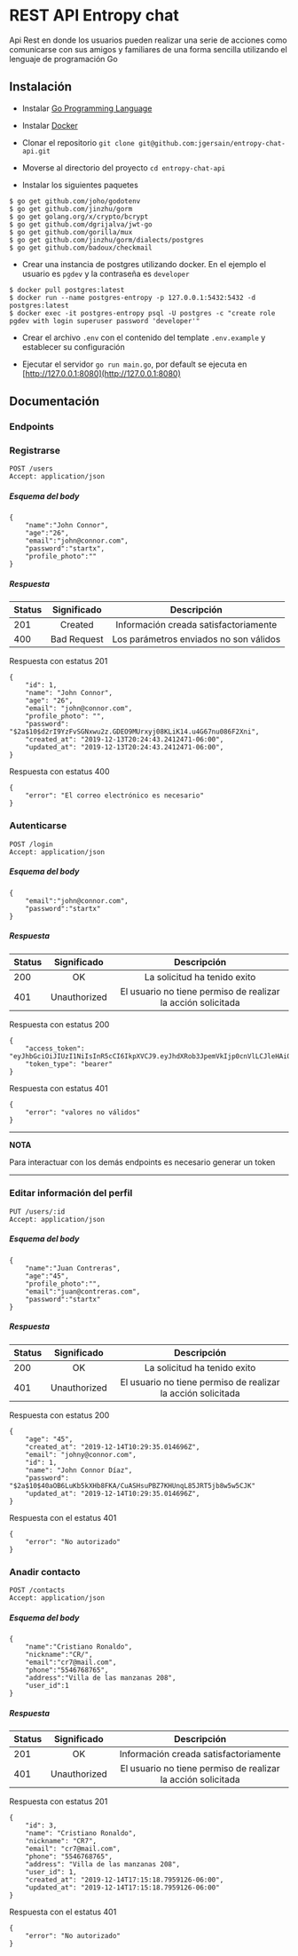# REST API Entropy chat

Api Rest en donde los usuarios pueden realizar una serie de acciones como comunicarse con sus amigos y familiares de una forma sencilla utilizando el lenguaje de programación Go

## Instalación

- Instalar [Go Programming Language](https://golang.org/doc/install)

- Instalar [Docker](https://docs.docker.com/install/linux/docker-ce/ubuntu/)

- Clonar el repositorio `git clone git@github.com:jgersain/entropy-chat-api.git`

- Moverse al directorio del proyecto `cd entropy-chat-api`

- Instalar los siguientes paquetes

```
$ go get github.com/joho/godotenv
$ go get github.com/jinzhu/gorm
$ go get golang.org/x/crypto/bcrypt
$ go get github.com/dgrijalva/jwt-go
$ go get github.com/gorilla/mux
$ go get github.com/jinzhu/gorm/dialects/postgres
$ go get github.com/badoux/checkmail
```

- Crear una instancia de postgres utilizando docker. En el ejemplo el usuario es `pgdev` y la contraseña es `developer`

```
$ docker pull postgres:latest
$ docker run --name postgres-entropy -p 127.0.0.1:5432:5432 -d postgres:latest
$ docker exec -it postgres-entropy psql -U postgres -c "create role pgdev with login superuser password 'developer'"
```

- Crear el archivo `.env` con el contenido del template `.env.example` y establecer su configuración 

- Ejecutar el servidor `go run main.go`, por default se ejecuta en [http://127.0.0.1:8080](http://127.0.0.1:8080)

## Documentación

### Endpoints

### Registrarse

```
POST /users
Accept: application/json
```

##### Esquema del body

```
{
    "name":"John Connor",
    "age":"26",
    "email":"john@connor.com",
    "password":"startx",
    "profile_photo":""
}
```

##### Respuesta

| Status        | Significado   | Descripción                            |
| ------------- |:-------------:| :-------------------------------------:|
| 201           | Created       | Información creada satisfactoriamente  |
| 400           | Bad Request   | Los parámetros enviados no son válidos |

Respuesta con estatus 201

```
{
    "id": 1,
    "name": "John Connor",
    "age": "26",
    "email": "john@connor.com",
    "profile_photo": "",
    "password": "$2a$10$d2rI9YzFvSGNxwu2z.GDEO9MUrxyj08KLiK14.u4G67nu086F2Xni",
    "created_at": "2019-12-13T20:24:43.2412471-06:00",
    "updated_at": "2019-12-13T20:24:43.2412471-06:00",
}
```

Respuesta con estatus 400

```
{
    "error": "El correo electrónico es necesario"
}
```

### Autenticarse

```
POST /login
Accept: application/json
```

##### Esquema del body

```
{
    "email":"john@connor.com",
    "password":"startx"
}
```

##### Respuesta

| Status        | Significado   | Descripción                                                  |
| ------------- |:-------------:| :-----------------------------------------------------------:|
| 200           | OK            | La solicitud ha tenido exito                                 |
| 401           | Unauthorized  | El usuario no tiene permiso de realizar la acción solicitada |

Respuesta con estatus 200

```
{
    "access_token": "eyJhbGciOiJIUzI1NiIsInR5cCI6IkpXVCJ9.eyJhdXRob3JpemVkIjp0cnVlLCJleHAiOjE1NzYzMjE4NDEsInVzZXJfaWQiOjF9.FlY4DR9PVM4Xfcy5In8rcnk2sTLUlpapv3ovWrUReNM",
    "token_type": "bearer"
}
```

Respuesta con estatus 401

```
{
    "error": "valores no válidos"
}
```

---
**NOTA**

Para interactuar con los demás endpoints es necesario generar un token

---

### Editar información del perfil

```
PUT /users/:id
Accept: application/json
```

##### Esquema del body

```
{
    "name":"Juan Contreras",
    "age":"45",
    "profile_photo":"",
    "email":"juan@contreras.com",
    "password":"startx"
}
```

##### Respuesta

| Status        | Significado   | Descripción                                                  |
| ------------- |:-------------:| :-----------------------------------------------------------:|
| 200           | OK            | La solicitud ha tenido exito                                 |
| 401           | Unauthorized  | El usuario no tiene permiso de realizar la acción solicitada |

Respuesta con estatus 200

```
{
    "age": "45",
    "created_at": "2019-12-14T10:29:35.014696Z",
    "email": "johny@connor.com",
    "id": 1,
    "name": "John Connor Díaz",
    "password": "$2a$10$40aOB6LuKb5kXHb8FKA/CuASHsuPBZ7KHUnqL85JRT5jb8w5w5CJK"
    "updated_at": "2019-12-14T10:29:35.014696Z",
}
```

Respuesta con el estatus 401

```
{
    "error": "No autorizado"
}
```

### Anadir contacto

```
POST /contacts
Accept: application/json
```

##### Esquema del body

```
{
    "name":"Cristiano Ronaldo",
    "nickname":"CR/",
    "email":"cr7@mail.com",
    "phone":"5546768765",
    "address":"Villa de las manzanas 208",
    "user_id":1
}
```

##### Respuesta

| Status        | Significado   | Descripción                                                  |
| ------------- |:-------------:| :-----------------------------------------------------------:|
| 201           | OK            | Información creada satisfactoriamente                        |
| 401           | Unauthorized  | El usuario no tiene permiso de realizar la acción solicitada |

Respuesta con estatus 201

```
{
    "id": 3,
    "name": "Cristiano Ronaldo",
    "nickname": "CR7",
    "email": "cr7@mail.com",
    "phone": "5546768765",
    "address": "Villa de las manzanas 208",
    "user_id": 1,
    "created_at": "2019-12-14T17:15:18.7959126-06:00",
    "updated_at": "2019-12-14T17:15:18.7959126-06:00"
}
```

Respuesta con el estatus 401

```
{
    "error": "No autorizado"
}
```







